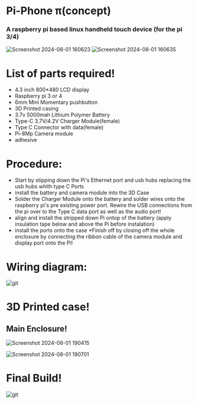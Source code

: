 # Pi-Phone π(concept)
### A raspberry pi based linux handheld touch device (for the pi 3/4)  
![Screenshot 2024-08-01 160623](https://github.com/user-attachments/assets/cf518a6d-3cde-44af-b7a2-b003dfe13c9b)
![Screenshot 2024-08-01 160635](https://github.com/user-attachments/assets/767e4402-ad77-4d88-9347-cf65bdbe7a20)


# List of parts required!
* 4.3 inch 800*480 LCD display
* Raspberry pi 3 or 4
* 6mm Mini Momentary pushbutton
* 3D Printed casing
* 3.7v 5000mah Lithium Polymer Battery
* Type-C 3.7V/4.2V Charger Module(female)
* Type C Connector with data(female)
* Pi-8Mp Camera module
* adhesive
  
# Procedure:
* Start by stipping down the Pi's Ethernet port and usb hubs replacing the usb hubs whith type C Ports
* install the battery and camera module into the 3D Case
* Solder the Charger Module onto the battery and solder wires onto the raspberry pi's pre existing power port. Rewire the USB connections from the pi over to the Type C data port as well as the audio port!
* align and install the stripped down Pi ontop of the battery (apply insulation tape below and above the Pi before instalation)
* install the ports onto the case
*Finish off by closing off the whole enclosure by connecting the ribbon cable of the camera module and display port onto the Pi!

  
# Wiring diagram:
![git](https://github.com/user-attachments/assets/9b349768-3aad-40a7-b112-f7a575debdf4)


# 3D Printed case!
## Main Enclosure!
![Screenshot 2024-08-01 190415](https://github.com/user-attachments/assets/e2a588a8-8c92-4282-b470-075eb8c58c30)

![Screenshot 2024-08-01 190701](https://github.com/user-attachments/assets/0eafaab8-6d3a-4e9f-a736-e288c96b628c)


# Final Build!
![git](https://github.com/user-attachments/assets/9b349768-3aad-40a7-b112-f7a575debdf4)


